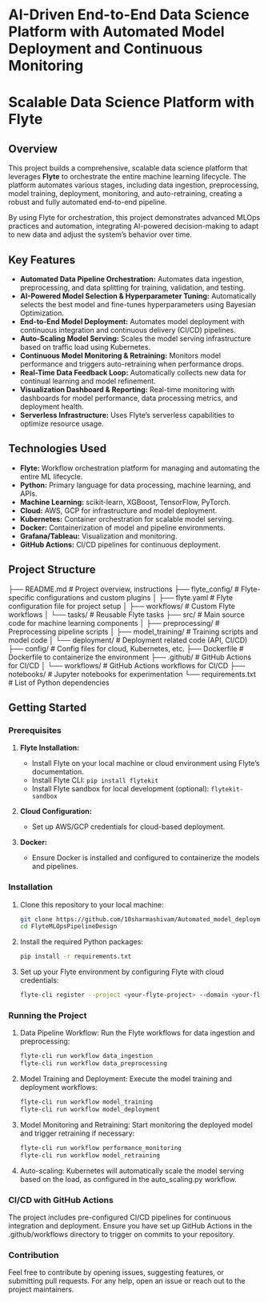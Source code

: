 # AI-Driven End-to-End Data Science Platform with Automated Model Deployment and Continuous Monitoring

# Scalable Data Science Platform with Flyte

## Overview

This project builds a comprehensive, scalable data science platform that leverages **Flyte** to orchestrate the entire machine learning lifecycle. The platform automates various stages, including data ingestion, preprocessing, model training, deployment, monitoring, and auto-retraining, creating a robust and fully automated end-to-end pipeline. 

By using Flyte for orchestration, this project demonstrates advanced MLOps practices and automation, integrating AI-powered decision-making to adapt to new data and adjust the system’s behavior over time.

## Key Features

- **Automated Data Pipeline Orchestration:** Automates data ingestion, preprocessing, and data splitting for training, validation, and testing.
- **AI-Powered Model Selection & Hyperparameter Tuning:** Automatically selects the best model and fine-tunes hyperparameters using Bayesian Optimization.
- **End-to-End Model Deployment:** Automates model deployment with continuous integration and continuous delivery (CI/CD) pipelines.
- **Auto-Scaling Model Serving:** Scales the model serving infrastructure based on traffic load using Kubernetes.
- **Continuous Model Monitoring & Retraining:** Monitors model performance and triggers auto-retraining when performance drops.
- **Real-Time Data Feedback Loop:** Automatically collects new data for continual learning and model refinement.
- **Visualization Dashboard & Reporting:** Real-time monitoring with dashboards for model performance, data processing metrics, and deployment health.
- **Serverless Infrastructure:** Uses Flyte’s serverless capabilities to optimize resource usage.

## Technologies Used

- **Flyte:** Workflow orchestration platform for managing and automating the entire ML lifecycle.
- **Python:** Primary language for data processing, machine learning, and APIs.
- **Machine Learning:** scikit-learn, XGBoost, TensorFlow, PyTorch.
- **Cloud:** AWS, GCP for infrastructure and model deployment.
- **Kubernetes:** Container orchestration for scalable model serving.
- **Docker:** Containerization of model and pipeline environments.
- **Grafana/Tableau:** Visualization and monitoring.
- **GitHub Actions:** CI/CD pipelines for continuous deployment.

## Project Structure

├── README.md                  # Project overview, instructions
├── flyte_config/               # Flyte-specific configurations and custom plugins
│   ├── flyte.yaml              # Flyte configuration file for project setup
│   ├── workflows/              # Custom Flyte workflows
│   └── tasks/                  # Reusable Flyte tasks
├── src/                        # Main source code for machine learning components
│   ├── preprocessing/          # Preprocessing pipeline scripts
│   ├── model_training/         # Training scripts and model code
│   └── deployment/             # Deployment related code (API, CI/CD)
├── config/                     # Config files for cloud, Kubernetes, etc.
├── Dockerfile                  # Dockerfile to containerize the environment
├── .github/                    # GitHub Actions for CI/CD
│   └── workflows/              # GitHub Actions workflows for CI/CD
├── notebooks/                  # Jupyter notebooks for experimentation
└── requirements.txt            # List of Python dependencies

## Getting Started

### Prerequisites

1. **Flyte Installation:** 
   - Install Flyte on your local machine or cloud environment using Flyte’s documentation.
   - Install Flyte CLI: `pip install flytekit`
   - Install Flyte sandbox for local development (optional): `flytekit-sandbox`

2. **Cloud Configuration:**
   - Set up AWS/GCP credentials for cloud-based deployment.

3. **Docker:** 
   - Ensure Docker is installed and configured to containerize the models and pipelines.

### Installation

1. Clone this repository to your local machine:

   ```bash
   git clone https://github.com/10sharmashivam/Automated_model_deployment_flyte.git
   cd FlyteMLOpsPipelineDesign

2. Install the required Python packages:

    ```bash
    pip install -r requirements.txt

3.	Set up your Flyte environment by configuring Flyte with cloud credentials:

    ```bash
    flyte-cli register --project <your-flyte-project> --domain <your-flyte-domain>

### Running the Project

1.	Data Pipeline Workflow:
Run the Flyte workflows for data ingestion and preprocessing:

    ```bash
    flyte-cli run workflow data_ingestion
    flyte-cli run workflow data_preprocessing
    ```

2.	Model Training and Deployment:
Execute the model training and deployment workflows:

    ```bash
    flyte-cli run workflow model_training
    flyte-cli run workflow model_deployment
    
3.	Model Monitoring and Retraining:
Start monitoring the deployed model and trigger retraining if necessary:

    ```bash
    flyte-cli run workflow performance_monitoring
    flyte-cli run workflow model_retraining

4.	Auto-scaling:
Kubernetes will automatically scale the model serving based on the load, as configured in the auto_scaling.py workflow.

### CI/CD with GitHub Actions

The project includes pre-configured CI/CD pipelines for continuous integration and deployment. Ensure you have set up GitHub Actions in the .github/workflows directory to trigger on commits to your repository.

### Contribution

Feel free to contribute by opening issues, suggesting features, or submitting pull requests. For any help, open an issue or reach out to the project maintainers.    
